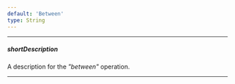 ```yaml
---
default: 'Between'
type: String
---
```

---
##### shortDescription
A description for the *"between"* operation.

---
